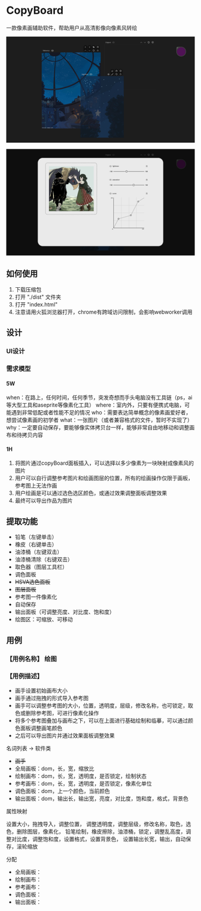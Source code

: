 # CopyBoard

一款像素画辅助软件，帮助用户从高清影像向像素风转绘

![image](https://github.com/KevinLEEEEEEE/CopyBoard/blob/master/design/design.jpg)

![image](https://github.com/KevinLEEEEEEE/CopyBoard/blob/master/design/output.jpg)

## 如何使用

1. 下载压缩包
2. 打开 "./dist" 文件夹
3. 打开 "index.html"
4. 注意请用火狐浏览器打开，chrome有跨域访问限制，会影响webworker调用

## 设计

### UI设计

### 需求模型

#### 5W

when：在路上，任何时间，任何季节，突发奇想而手头电脑没有工具链（ps，ai等大型工具和aseprite等像素化工具）
where：室内外，只要有便携式电脑，可能遇到非常低配或者性能不足的情况
who：需要表达简单概念的像素画爱好者，想尝试像素画的初学者
what：一张图片（或者兼容格式的文件，暂时不实现了）
why：一定要自动保存，要能够像实体拷贝台一样，能够非常自由地移动和调整画布和待拷贝内容

#### 1H

1. 将图片通过copyBoard面板插入，可以选择以多少像素为一块映射成像素风的图片
2. 用户可以自行调整参考图片和绘画图层的位置，所有的绘画操作仅限于画板，参考图上无法作画
3. 用户绘画是可以通过选色选区颜色，或通过效果调整面板调整效果
4. 最终可以导出作品为图片

## 提取功能

+ 铅笔（左键单击）
+ 橡皮（右键单击）
+ 油漆桶（左键双击）
+ 油漆桶清除（右键双击）
+ 取色器（图层工具栏）
+ 调色面板
+ ~~HSVA选色面板~~
+ ~~图层面板~~
+ 参考图一件像素化
+ 自动保存
+ 输出面板（可调整亮度、对比度、饱和度）
+ 绘图区：可缩放、可移动

## 用例

### 【用例名称】 绘图

### 【用例描述】

+ 画手设置初始画布大小
+ 画手通过拖拽的形式导入参考图
+ 画手可以调整参考图的大小，位置，透明度，层级，修改名称，也可锁定，取色或删除参考图，可进行像素化操作
+ 将多个参考图叠加与画布之下，可以在上面进行基础绘制和临摹，可以通过颜色面板调整画笔颜色
+ 之后可以导出图片并通过效果面板调整效果

名词列表 -> 软件类

+ ~~画手~~
+ 全局画板：dom，长，宽，缩放比
+ 绘制画布：dom，长，宽，透明度，是否锁定，绘制状态
+ 参考画布：dom，长，宽，透明度，是否锁定，像素化单位
+ 调色面板：dom，上一个颜色，当前颜色
+ 输出面板：dom，输出长，输出宽，亮度，对比度，饱和度，格式，背景色

属性映射

设置大小，拖拽导入，调整位置， 调整透明度，调整层级，修改名称，取色，选色，删除图层，像素化，
铅笔绘制，橡皮擦除，油漆桶，锁定，调整乱高度，调整对比度，调整饱和度，设置格式，设置背景色，
设置输出长宽，输出，自动保存，滚轮缩放

分配

+ 全局画板：
+ 绘制画布：
+ 参考画布：
+ 调色面板：
+ 输出面板：
